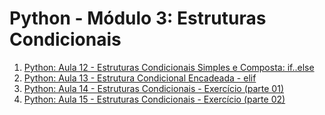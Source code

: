 # Python - Módulo 3: Estruturas Condicionais

1. [Python: Aula 12 - Estruturas Condicionais Simples e Composta: if..else](01_python-aula-12-estruturas-condicionais-simples-e-composta.md)
2. [Python: Aula 13 - Estrutura Condicional Encadeada - elif](02_python-aula-13-estrutura-condicional-encade.md)
3. [Python: Aula 14 - Estruturas Condicionais - Exercício (parte 01)](03_python-aula-14-estruturas-condicionais-exercicio-.md)
4. [Python: Aula 15 - Estruturas Condicionais - Exercício (parte 02)](04_python-aula-15-estruturas-condicionais-exercicio-.md)
